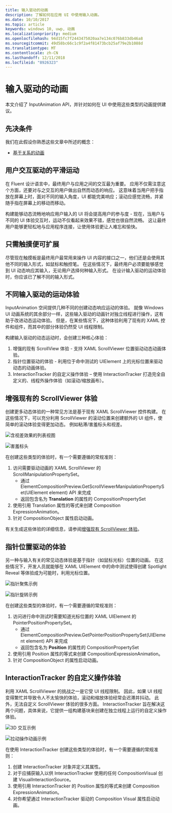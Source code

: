 ```yaml
---
title: 输入驱动的动画
description: 了解如何在应用 UI 中使用输入动画。
ms.date: 10/10/2017
ms.topic: article
keywords: windows 10, uwp, 动画
ms.localizationpriority: medium
ms.openlocfilehash: 94d15fc7f2443475020aa7e134c076b833db46a8
ms.sourcegitcommit: 49d58bc66c1c9f2a4f81473bcb25af79e2b1088d
ms.translationtype: MT
ms.contentlocale: zh-CN
ms.lasthandoff: 12/11/2018
ms.locfileid: "8926323"
---
```

# <a name="input-driven-animations"></a>输入驱动的动画

本文介绍了 InputAnimation API，并针对如何在 UI 中使用这些类型的动画提供建议。

## <a name="prerequisites"></a>先决条件

我们在此假设你熟悉这些文章中所述的概念：

- [基于关系的动画](relation-animations.md)

## <a name="smooth-motion-driven-from-user-interactions"></a>用户交互驱动的平滑运动

在 Fluent 设计语言中，最终用户与应用之间的交互最为重要。 应用不仅需注意这个方面，还要对与之交互的用户做出自然而动态的响应。 这意味着当用户把手指放在屏幕上时，面对不同的输入角度，UI 都能完美响应；滚动应感觉流畅，并紧随手指在屏幕上的移动而移动。

构建能够动态流畅地响应用户输入的 UI 将会提高用户的参与度 - 现在，当用户与不同的 UI 体验交互时，运动不仅看起来效果不错，感觉也很自然流畅。 这让最终用户能够更轻松地与应用程序连接，让使用体验更让人难忘和愉快。

## <a name="expanding-past-just-touch"></a>只需触摸便可扩展

尽管现在触摸板是最终用户最常用来操作 UI 内容的接口之一，他们还是会使用其他不同的输入形式，如鼠标和触控笔。 在这些情况下，最终用户必须要能够感觉到 UI 动态响应其输入，无论用户选择何种输入形式。 在设计输入驱动的运动体验时，你应该已了解不同的输入形式。

## <a name="different-input-driven-motion-experiences"></a>不同输入驱动的运动体验

InputAnimation 空间提供几种不同的创建动态响应运动的体验。 就像 Windows UI 动画系统的其余部分一样，这些输入驱动的动画针对独立线程进行操作，这有助于改进动态运动体验。 但是，在某些情况下，这种体验利用了现有的 XAML 控件和组件，而其中的部分体验仍然受 UI 线程限制。

构建输入驱动的动态运动时，会创建三种核心体验：

1. 增强的现有 ScrollView 体验 - 支持 XAML ScrollViewer 位置驱动动态动画体验。
1. 指针位置驱动的体验 - 利用位于命中测试的 UIElement 上的光标位置来驱动动态的动画体验。
1. InteractionTracker 的自定义操作体验 – 使用 InteractionTracker 打造完全自定义的、线程外操作体验（如滚动/缩放画布）。

## <a name="enhancing-existing-scrollviewer-experiences"></a>增强现有的 ScrollViewer 体验

创建更多动态体验的一种常见方法是基于现有 XAML ScrollViewer 控件构建。 在这些情况下，可以充分利用 ScrollViewer 的滚动位置来创建额外的 UI 组件，使简单的滚动体验变得更加动态。 例如粘滞/害羞标头和视差。

![含视差效果的列表视图](images/animation/parallax.gif)

![害羞标头](images/animation/shy-header.gif)

在创建这些类型的体验时，有一个需要遵循的常规准则：

1. 访问需要驱动动画的 XAML ScrollViewer 的 ScrollManipulationPropertySet。
    - 通过 ElementCompositionPreview.GetScrollViewerManipulationPropertySet(UIElement element) API 来完成
    - 返回包含名为 **Translation** 的属性的 CompositionPropertySet
1. 使用引用 Translation 属性的等式来创建 Composition ExpressionAnimation。
1. 针对 CompositionObject 属性启动动画。

有关生成这些体验的详细信息，请参阅[增强现有 ScrollViewer 体验](scroll-input-animations.md)。

## <a name="pointer-position-driven-experiences"></a>指针位置驱动的体验

另一种与输入有关的常见动态体验是基于指针（如鼠标光标）位置的动画。 在这些情况下，开发人员就能够在 XAML UIElement 中的命中测试使得创建 Spotlight Reveal 等体验成为可能时，利用光标位置。

![指针聚焦示例](images/animation/spotlight-reveal.gif)

![指针旋转示例](images/animation/pointer-rotate.gif)

在创建这些类型的体验时，有一个需要遵循的常规准则：

1. 访问进行命中测试时需要知道光标位置的 XAML UIElement 的 PointerPositionPropertySet。
    - 通过 ElementCompositionPreview.GetPointerPositionPropertySet(UIElement element) API 来完成
    - 返回包含名为 **Position** 的属性的 CompositionPropertySet
1. 使用引用 Position 属性的等式来创建 CompositionExpressionAnimation。
1. 针对 CompositionObject 的属性启动动画。

## <a name="custom-manipulation-experiences-with-interactiontracker"></a>InteractionTracker 的自定义操作体验

利用 XAML ScrollViewer 的挑战之一是它受 UI 线程限制。 因此，如果 UI 线程变得繁忙并导致令人不太愉快的体验，滚动和缩放体验经常会迟滞并抖动。 此外，无法自定义 ScrollViewer 体验的很多方面。 InteractionTracker 旨在解决这两个问题，具体来说，它提供一组构建基块来创建在独立线程上运行的自定义操作体验。

![3D 交互示例](images/animation/interactions-3d.gif)

![拉动操作动画示例](images/animation/pull-to-animate.gif)

在使用 InteractionTracker 创建这些类型的体验时，有一个需要遵循的常规准则：

1. 创建 InteractionTracker 对象并定义其属性。
1. 对于应捕获输入以供 InteractionTracker 使用的任何 CompositionVisual 创建 VisualInteractionSource。
1. 使用引用 InteractionTracker 的 Position 属性的等式来创建 Composition ExpressionAnimation。
1. 对你希望通过 InteractionTracker 驱动的 Composition Visual 属性启动动画。

